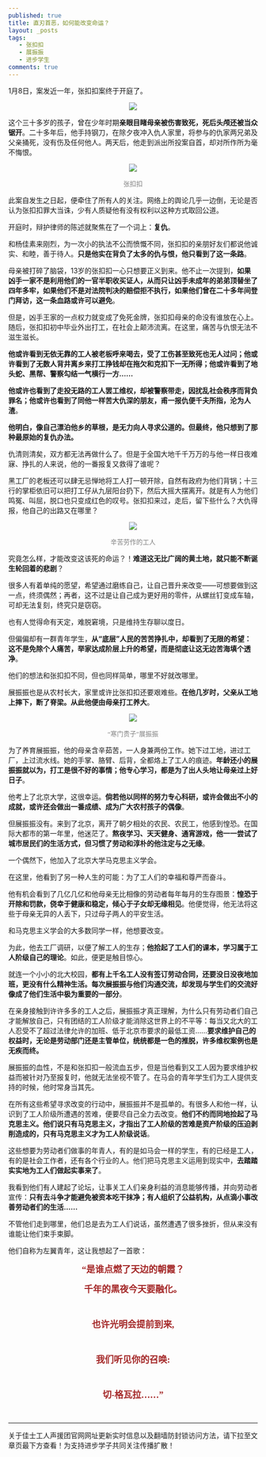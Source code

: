 ```yaml
---
published: true
title: 直刃首恶，如何能改变命运？
layout: _posts
tags:
   - 张扣扣
   - 展振振
   - 进步学生
comments: true
---
```


1月8日，案发近一年，张扣扣案终于开庭了。
<p align="center"><img src="https://i.loli.net/2019/01/12/5c39756e6ee0c.png"></p>

这个三十多岁的孩子，曾在少年时期**亲眼目睹母亲被伤害致死，死后头颅还被当众锯开**。二十多年后，他手持钢刀，在除夕夜冲入仇人家里，将参与的仇家两兄弟及父亲捅死，没有伤及任何他人。两天后，他走到派出所投案自首，却对所作所为毫不悔恨。
<p align="center"><img src="https://i.loli.net/2019/01/12/5c397536dc601.png"></p>
<p align="center"><font size=2 color="gray" face="楷体">张扣扣</font></p>

此案自发生之日起，便牵住了所有人的关注。网络上的舆论几乎一边倒，无论是否认为张扣扣罪大当诛，少有人质疑他有没有权利以这种方式取回公道。

开庭时，辩护律师的陈述就聚焦在了一个词上：**复仇**。

和杨佳素来刚烈，为一次小的执法不公而愤慨不同，张扣扣的亲朋好友们都说他诚实、和睦，善于待人。**只是他实在背负了太多的仇与恨，他只看到了这一条路**。

母亲被打碎了脑袋，13岁的张扣扣一心只想要正义到来。他不止一次提到，**如果凶手一家不是利用他们的一官半职收买证人，从而只让凶手未成年的弟弟顶替坐了四年多牢，如果他们不是对法院判决的赔偿拒不执行，如果他们曾在二十多年间登门拜访，这一条血路或许可以避免**。

但是，凶手王家的一点权力就变成了免死金牌，张扣扣母亲的命没有谁放在心上。随后，张扣扣初中毕业外出打工，在社会上颠沛流离。在这里，痛苦与仇恨无法不滋生滋长。

**他或许看到无依无靠的工人被老板呼来喝去，受了工伤甚至致死也无人过问；他或许看到了无数人背井离乡来打工挣钱却在拖欠和克扣下一无所得；他或许看到了地头蛇、黑帮、警察勾结一气横行一方……**

**他或许也看到了走投无路的工人罢工维权，却被警察带走，因扰乱社会秩序而背负罪名；他或许也看到了同他一样苦大仇深的朋友，甫一报仇便千夫所指，沦为人渣**。

**他明白，像自己漂泊他乡的草根，是无力向人寻求公道的。但最终，他只想到了那种最原始的复仇办法。**

仇清则清矣，双方都无法再做什么了。但是于全国大地千千万万的与他一样日夜难寐、挣扎的人来说，他的一番报复又救得了谁呢？

黑工厂的老板还可以肆无忌惮地将工人打一顿开除，自然有政府为他们背锅；十三行的掌柜依旧可以把打工仔从九层阳台扔下，然后大摇大摆离开。就是有人为他们鸣冤、叫屈，脱口也只变成红色的叹号。张扣扣来过，走后，留下些什么？大仇得报，他自己的出路又在哪里？
<p align="center"><img src="https://i.loli.net/2019/01/12/5c397734c30b0.png"></p>
<p align="center"><font size=2 color="gray" face="楷体">辛苦劳作的工人</font></p>

究竟怎么样，才能改变这该死的命运？！**难道这无比广阔的黄土地，就只能不断诞生轮回着的悲剧**？

很多人有着单纯的愿望，希望通过磨练自己，让自己晋升来改变——可想要做到这一点，终须偶然；再者，这不过是让自己成为更好用的零件，从螺丝钉变成车轴，可却无法复刻，终究只是窃窃。

也有人觉得命有天定，难脱窘境，只是维持生存聊以度日。

但偏偏却有一群青年学生，**从“底层”人民的苦苦挣扎中，却看到了无限的希望：这不是免除个人痛苦，举家达成阶层上升的希望，而是彻底让这无边苦海填个透净**。

他们的想法和张扣扣不同，但也同样简单，哪里不好就改哪里。

展振振也是从农村长大，家里或许比张扣扣还要艰难些。**在他几岁时，父亲从工地上摔下，断了脊梁。从此他便由母亲打工养大**。
<p align="center"><img src="https://i.loli.net/2019/01/12/5c3978045a55a.jpg"></p>
<p align="center"><font size=2 color="gray" face="楷体">“寒门贵子”展振振</font></p>

为了养育展振振，他的母亲含辛茹苦，一人身兼两份工作。她下过工地，进过工厂，上过流水线。她的手掌、胳臂、后背，全都烙上了工人的痕迹。**年龄还小的展振振就以为，打工是很不好的事情；他专心学习，都是为了出人头地让母亲过上好日子**。

他考上了北京大学，这很幸运。**倘若他以同样的努力专心科研，或许会做出不小的成就，或许还会做出一番成绩、成为广大农村孩子的偶像**。

但展振振没有。来到了北京，离开了朝夕相处的农民、农民工，他感到惶恐。在国际大都市的第一年里，他迷茫了。**熬夜学习、天天健身、通宵游戏，他一一尝试了城市居民们的生活方式，但习惯了劳动和淳朴的他注定与之无缘**。

一个偶然下，他加入了北京大学马克思主义学会。

在这里，他看到了另一种人生的可能：为了工人们的幸福和尊严而奋斗。

他有机会看到了几亿几亿和他母亲无比相像的劳动者每年每月的生存图景：**惶恐于开除和罚款，侥幸于健康和稳定，倾心于子女却无缘相见**。他便觉得，他无法将这些于母亲无异的人丢下，只过母子两人的平安生活。

和马克思主义学会的大多数同学一样，他想要改变。

为此，他去工厂调研，以便了解工人的生存；**他拾起了工人们的课本，学习属于工人阶级自己的理论**。如此，便更是触目惊心。

就连一个小小的北大校园，**都有上千名工人没有签订劳动合同，还要没日没夜地加班，更没有什么精神生活。每次展振振与他们沟通交流，却发现与学生们的交流好像成了他们生活中极为重要的一部分**。

在亲身接触到许许多多的工人之后，展振振才真正理解，为什么只有劳动者们自己才能解放自己，只有团结的工人阶级才能消除这世界上的不平等：每当又北大的工人忍受不了超过法律允许的加班、低于北京市要求的最低工资……**要求维护自己的权益时，无论是劳动部门还是主管单位，统统都是一色的推脱，许多维权案例也是无疾而终。**

展振振的血性，不是和张扣扣一般流血五步，但是当他看到又工人因为要求维护权益而被针对乃至报复时，他就无法坐视不管了。在马会的青年学生们为工人提供支持的时候，他时常身当其先。

在所有这些希望寻求改变的行动中，展振振并不是孤单的。有很多人和他一样，认识到了工人阶级所遭遇的苦难，便要尽自己全力去改变。**他们不约而同地捡起了马克思主义。他们说只有马克思主义，才指出了工人阶级的苦难是资产阶级的压迫剥削造成的，只有马克思主义才为工人阶级说话**。

这些想要为劳动者们做事的年青人，有的是如马会一样的学生，有的已经是工人，有的是社会工作者，还有各个行业的人。他们把马克思主义运用到现实中，**去踏踏实实地为工人们做起实事来了**。

我看到他们有人建起了论坛，让事关工人们亲身利益的消息能够传播，并向劳动者宣传：**只有去斗争才能避免被资本吃干抹净；有人组织了公益机构，从点滴小事改善劳动者们的生活……**

不管他们走到哪里，他们总是去为工人们说话，虽然遭遇了很多挫折，但从来没有谁能让他们束手束脚。

他们自称为左翼青年，这让我想起了一首歌：

<p align="center"><font color=#A52A2A size=4 face=楷体><strong>“是谁点燃了天边的朝霞？</strong></font></p>
<p align="center"><font color=#A52A2A size=4 face=楷体><strong>千年的黑夜今天要融化。</strong></font></p></br>
<p align="center"><font color=#A52A2A size=4 face=楷体><strong>也许光明会提前到来,</strong></font></p></br>
<p align="center"><font color=#A52A2A size=4 face=楷体><strong>我们听见你的召唤:</strong></font></p></br>
<p align="center"><font color=#A52A2A size=4 face=楷体><strong>切-格瓦拉……”</strong></font></p></br>

---
关于佳士工人声援团官网网址更新实时信息以及翻墙防封锁访问方法，请下拉至文章页最下方查看！为支持进步学子共同关注传播扩散！
